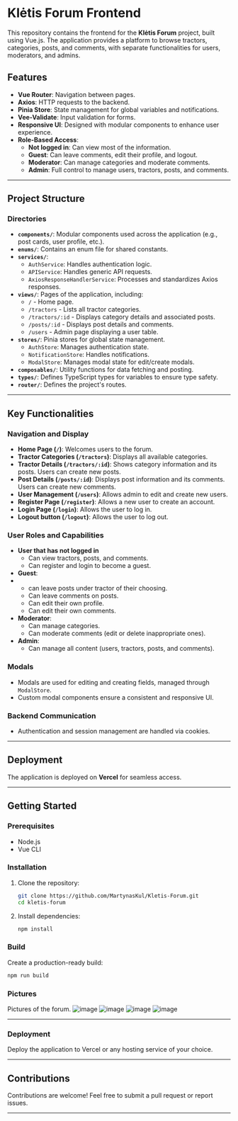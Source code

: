 # Klėtis Forum Frontend

This repository contains the frontend for the **Klėtis Forum** project, built using Vue.js. The application provides a platform to browse tractors, categories, posts, and comments, with separate functionalities for users, moderators, and admins.

## Features

- **Vue Router**: Navigation between pages.
- **Axios**: HTTP requests to the backend.
- **Pinia Store**: State management for global variables and notifications.
- **Vee-Validate**: Input validation for forms.
- **Responsive UI**: Designed with modular components to enhance user experience.
- **Role-Based Access**:
  - **Not logged in**: Can view most of the information.  
  - **Guest**: Can leave comments, edit their profile, and logout.
  - **Moderator**: Can manage categories and moderate comments.
  - **Admin**: Full control to manage users, tractors, posts, and comments.

---

## Project Structure

### Directories
- **`components/`**: Modular components used across the application (e.g., post cards, user profile, etc.).
- **`enums/`**: Contains an enum file for shared constants.
- **`services/`**: 
  - `AuthService`: Handles authentication logic.
  - `APIService`: Handles generic API requests.
  - `AxiosResponseHandlerService`: Processes and standardizes Axios responses.
- **`views/`**: Pages of the application, including:
  - `/` - Home page.
  - `/tractors` - Lists all tractor categories.
  - `/tractors/:id` - Displays category details and associated posts.
  - `/posts/:id` - Displays post details and comments.
  - `/users` - Admin page displaying a user table.
- **`stores/`**: Pinia stores for global state management.
  - `AuthStore`: Manages authentication state.
  - `NotificationStore`: Handles notifications.
  - `ModalStore`: Manages modal state for edit/create modals.
- **`composables/`**: Utility functions for data fetching and posting.
- **`types/`**: Defines TypeScript types for variables to ensure type safety.
- **`router/`**: Defines the project's routes.

---

## Key Functionalities

### Navigation and Display
- **Home Page (`/`)**: Welcomes users to the forum.
- **Tractor Categories (`/tractors`)**: Displays all available categories.
- **Tractor Details (`/tractors/:id`)**: Shows category information and its posts. Users can create new posts.
- **Post Details (`/posts/:id`)**: Displays post information and its comments. Users can create new comments.
- **User Management (`/users`)**: Allows admin to edit and create new users.
- **Register Page (`/register`)**: Allows a new user to create an account.
- **Login Page (`/login`)**: Allows the user to log in.
- **Logout button (`/logout`)**: Allows the user to log out.

### User Roles and Capabilities
- **User that has not logged in**
   - Can view tractors, posts, and comments.
   - Can register and login to become a guest. 
- **Guest**:
- - can leave posts under tractor of their choosing.
  - Can leave comments on posts.
  - Can edit their own profile.
  - Can edit their own comments.
- **Moderator**:
  - Can manage categories.
  - Can moderate comments (edit or delete inappropriate ones).
- **Admin**:
  - Can manage all content (users, tractors, posts, and comments).

### Modals
- Modals are used for editing and creating fields, managed through `ModalStore`.
- Custom modal components ensure a consistent and responsive UI.

### Backend Communication
- Authentication and session management are handled via cookies.

---

## Deployment

The application is deployed on **Vercel** for seamless access.

---

## Getting Started

### Prerequisites
- Node.js
- Vue CLI

### Installation
1. Clone the repository:
   ```bash
   git clone https://github.com/MartynasKul/Kletis-Forum.git
   cd kletis-forum
   ```
2. Install dependencies:
   ```bash
   npm install
   ```

### Build
Create a production-ready build:
```bash
npm run build
```

### Pictures
Pictures of the forum.
![image](https://github.com/user-attachments/assets/edb0e1a4-d54a-4cd6-aa5a-5aac9fa3a080)
![image](https://github.com/user-attachments/assets/486f956e-e6f2-4a90-b1c7-61d84b4da5ce)
![image](https://github.com/user-attachments/assets/4f37e2e3-d5c9-4537-9c4b-4b499dea7ffb)
![image](https://github.com/user-attachments/assets/50193307-c01d-41d0-ad2d-3edac22e191c)



---

### Deployment
Deploy the application to Vercel or any hosting service of your choice.

---

## Contributions

Contributions are welcome! Feel free to submit a pull request or report issues.

---


